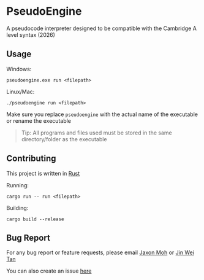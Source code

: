 # PseudoEngine
A pseudocode interpreter designed to be compatible with the Cambridge A level syntax (2026)

## Usage
Windows:
```
pseudoengine.exe run <filepath>
```
Linux/Mac:
```
./pseudoengine run <filepath>
```

Make sure you replace `pseudoengine` with the actual name of the executable or rename the executable

> Tip:
> All programs and files used must be stored in the same directory/folder as the executable


## Contributing
This project is written in [Rust](https://www.rust-lang.org/)

Running:
```
cargo run -- run <filepath>
```
Building:
```
cargo build --release
```

## Bug Report
For any bug report or feature requests, please email [Jaxon Moh](mailto:jaxonmoh05@gmail.com?subject=[PseudoEngine])
or [Jin Wei Tan](mailto:jwtan02@gmail.com?subject=[PseudoEngine])

You can also create an issue [here](https://github.com/Jax0312/pseudoengine/issues)